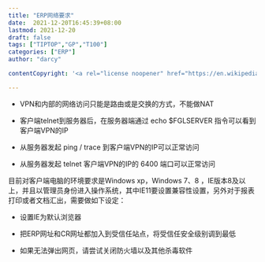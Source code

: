 ```yaml
---
title: "ERP网络要求"
date:  2021-12-20T16:45:39+08:00
lastmod: 2021-12-20
draft: false
tags: ["TIPTOP","GP","T100"]
categories: ["ERP"]
author: "darcy"

contentCopyright: '<a rel="license noopener" href="https://en.wikipedia.org/wiki/Wikipedia:Text_of_Creative_Commons_Attribution-ShareAlike_3.0_Unported_License" target="_blank">Creative Commons Attribution-ShareAlike License</a>'

---
```


+ VPN和内部的网络访问只能是路由或是交换的方式，不能做NAT

+ 客户端telnet到服务器后，在服务器端通过 echo $FGLSERVER 指令可以看到客户端VPN的IP

+ 从服务器发起 ping / trace 到客户端VPN的IP可以正常访问

+ 从服务器发起 telnet 客户端VPN的IP的 6400 端口可以正常访问

目前对客户端电脑的环境要求是Windows xp，Windows 7、8 ，IE版本8及以上，并且以管理员身份进入操作系统，其中IE11要设置兼容性设置，另外对于报表打印或者文档汇出，需要做如下设定：

+ 设置IE为默认浏览器  
 
+ 把ERP网址和CR网址都加入到受信任站点，将受信任安全级别调到最低 

+ 如果无法弹出网页，请尝试关闭防火墙以及其他杀毒软件

